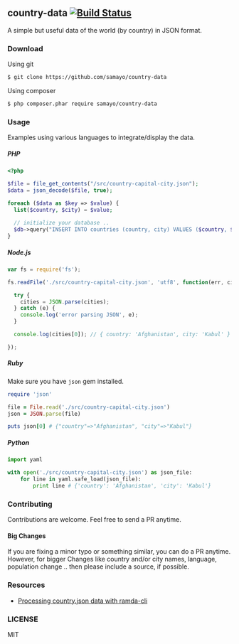 ## country-data  [![Build Status](https://travis-ci.org/samayo/country-data.svg?branch=master)](https://travis-ci.org/samayo/country-data)

A simple but useful data of the world (by country) in JSON format.

### Download
Using git
```bash
$ git clone https://github.com/samayo/country-data
```
Using composer
```bash
$ php composer.phar require samayo/country-data
```

### Usage
Examples using various languages to integrate/display the data. 

##### PHP 
```php
<?php 

$file = file_get_contents("/src/country-capital-city.json");
$data = json_decode($file, true); 

foreach ($data as $key => $value) {
  list($country, $city) = $value;
  
  // initialize your database .. 
  $db->query("INSERT INTO countries (country, city) VALUES ($country, $city)"); 
} 
```

##### Node.js
```javascript
var fs = require('fs');

fs.readFile('./src/country-capital-city.json', 'utf8', function(err, cities) {

  try {
    cities = JSON.parse(cities);
  } catch (e) {
    console.log('error parsing JSON', e);
  }

  console.log(cities[0]); // { country: 'Afghanistan', city: 'Kabul' }

});
```

##### Ruby
Make sure you have `json` gem installed.
```ruby
require 'json'

file = File.read('./src/country-capital-city.json')
json = JSON.parse(file)

puts json[0] # {"country"=>"Afghanistan", "city"=>"Kabul"}
```

##### Python
```python
import yaml

with open('./src/country-capital-city.json') as json_file:
    for line in yaml.safe_load(json_file):
        print line # {'country': 'Afghanistan', 'city': 'Kabul'}
```

### Contributing
Contributions are welcome. Feel free to send a PR anytime. 

#### Big Changes
If you are fixing a minor typo or something similar, you can do a PR anytime. However, for bigger Changes like country and/or city names, language, population change .. then please include a source, if possible. 

### Resources
- [Processing country.json data with ramda-cli](https://github.com/raine/ramda-cli/wiki/Cookbook#playing-around-with-countryjson-data)    

### LICENSE
MIT

